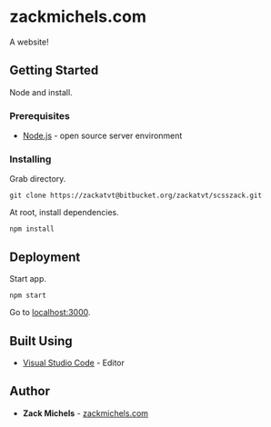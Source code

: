 # zackmichels.com

A website!

## Getting Started

Node and install.

### Prerequisites

* [Node.js](https://nodejs.org/en/download/) - open source server environment

### Installing

Grab directory.

```
git clone https://zackatvt@bitbucket.org/zackatvt/scsszack.git
```

At root, install dependencies.

```
npm install
```

## Deployment

Start app.

```
npm start
```

Go to [localhost:3000](http://localhost:3000).

## Built Using

* [Visual Studio Code](https://code.visualstudio.com/download) - Editor

## Author

* **Zack Michels** - [zackmichels.com](http://zackmichels.com)